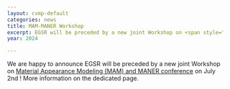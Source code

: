 ```yaml
---
layout: cvmp-default
categories: news
title: MAM-MANER Workshop
excerpt: EGSR will be preceded by a new joint Workshop on <span style="color: #6495ED;">Material Appearance Modeling (MAM) and MANER conference</span> on July 2nd.
year: 2024

---
```


We are happy to announce EGSR will be preceded by a new joint Workshop on <a href="/MAM-MANER Workshop">Material Appearance Modeling (MAM) and MANER conference</a> on July 2nd ! More information on the dedicated page.
